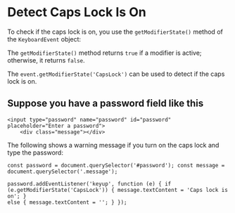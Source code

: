 # Detect Caps Lock Is On

To check if the caps lock is on, you use the `getModifierState()` method of the
`KeyboardEvent` object:

The `getModifierState()` method returns `true` if a modifier is active;
otherwise, it returns `false`.

The `event.getModifierState('CapsLock')` can be used to detect if the caps lock
is on.

## Suppose you have a password field like this

    <input type="password" name="password" id="password" placeholder="Enter a password">
        <div class="message"></div>

The following shows a warning message if you turn on the caps lock and type the
password:

    const password = document.querySelector('#password'); const message =
    document.querySelector('.message');

    password.addEventListener('keyup', function (e) { if
    (e.getModifierState('CapsLock')) { message.textContent = 'Caps lock is on'; }
    else { message.textContent = ''; } });
